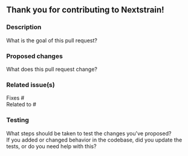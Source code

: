 ## Thank you for contributing to Nextstrain!

### Description  
What is the goal of this pull request?  

### Proposed changes  
What does this pull request change?  

### Related issue(s)  
<!-- Start typing the name of a related issue and github will autosuggest the issue number for you -->
Fixes #  
Related to #  

### Testing
What steps should be taken to test the changes you've proposed?  
If you added or changed behavior in the codebase, did you update the tests, or do you need help with this?  
